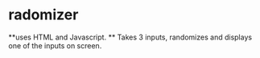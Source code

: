 # radomizer

**uses HTML and Javascript.
** Takes 3 inputs, randomizes and displays one of the inputs on screen. 
